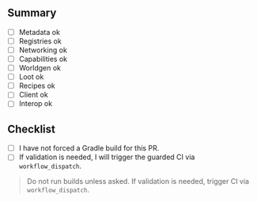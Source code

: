 ## Summary
- [ ] Metadata ok
- [ ] Registries ok
- [ ] Networking ok
- [ ] Capabilities ok
- [ ] Worldgen ok
- [ ] Loot ok
- [ ] Recipes ok
- [ ] Client ok
- [ ] Interop ok

## Checklist
- [ ] I have not forced a Gradle build for this PR.
- [ ] If validation is needed, I will trigger the guarded CI via `workflow_dispatch`.

> Do not run builds unless asked. If validation is needed, trigger CI via `workflow_dispatch`.
